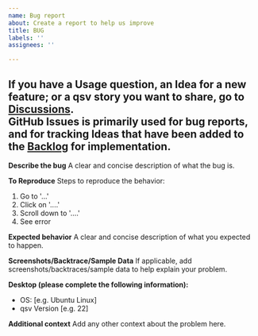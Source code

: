 ```yaml
---
name: Bug report
about: Create a report to help us improve
title: BUG
labels: ''
assignees: ''

---
```


If you have a Usage question, an Idea for a new feature; or a qsv story you want to share, go to [Discussions](https://github.com/dathere/qsv/discussions).   
GitHub Issues is primarily used for bug reports, and for tracking Ideas that have been added to the [Backlog](https://github.com/dathere/qsv/projects/1) for implementation.
---
**Describe the bug**
A clear and concise description of what the bug is.

**To Reproduce**
Steps to reproduce the behavior:
1. Go to '...'
2. Click on '....'
3. Scroll down to '....'
4. See error

**Expected behavior**
A clear and concise description of what you expected to happen.

**Screenshots/Backtrace/Sample Data**
If applicable, add screenshots/backtraces/sample data to help explain your problem.

**Desktop (please complete the following information):**
 - OS: [e.g. Ubuntu Linux]
 - qsv Version [e.g. 22]

**Additional context**
Add any other context about the problem here.
